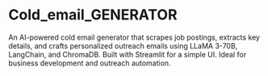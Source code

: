 # Cold_email_GENERATOR
An AI-powered cold email generator that scrapes job postings, extracts key details, and crafts personalized outreach emails using LLaMA 3-70B, LangChain, and ChromaDB. Built with Streamlit for a simple UI. Ideal for business development and outreach automation.
